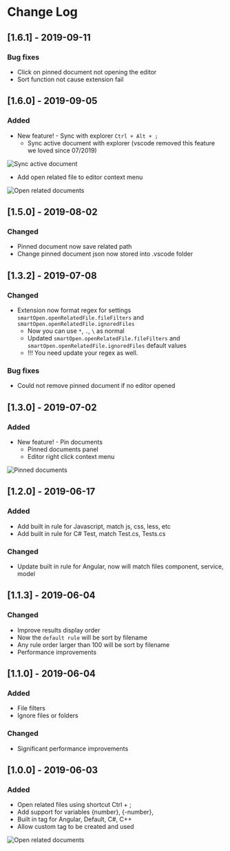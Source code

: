# Change Log

## [1.6.1] - 2019-09-11

### Bug fixes

* Click on pinned document not opening the editor
* Sort function not cause extension fail

## [1.6.0] - 2019-09-05

### Added

* New feature! - Sync with explorer `Ctrl + Alt + ;`
  * Sync active document with explorer (vscode removed this feature we loved since 07/2019)

<img src="https://raw.githubusercontent.com/SmartyTomato/SmartOpen/master/resources/img/readme/sync_active_document.gif" alt="Sync active document">

* Add open related file to editor context menu

<img src="https://raw.githubusercontent.com/SmartyTomato/SmartOpen/master/resources/img/readme/open_related_documents.gif" alt="Open related documents">

## [1.5.0] - 2019-08-02

### Changed

* Pinned document now save related path
* Change pinned document json now stored into .vscode folder

## [1.3.2] - 2019-07-08

### Changed

* Extension now format regex for settings `smartOpen.openRelatedFile.fileFilters` and `smartOpen.openRelatedFile.ignoredFiles`
  * Now you can use `*`, `.`, `\` as normal
  * Updated `smartOpen.openRelatedFile.fileFilters` and `smartOpen.openRelatedFile.ignoredFiles` default values
  * !!! You need update your regex as well.

### Bug fixes

* Could not remove pinned document if no editor opened

## [1.3.0] - 2019-07-02

### Added

* New feature! - Pin documents
  * Pinned documents panel
  * Editor right click context menu

<img src="https://raw.githubusercontent.com/SmartyTomato/SmartOpen/master/resources/img/readme/pin_document.gif" alt="Pinned documents">

## [1.2.0] - 2019-06-17

### Added

* Add built in rule for Javascript, match js, css, less, etc
* Add built in rule for C# Test, match Test.cs, Tests.cs

### Changed

* Update built in rule for Angular, now will match files component, service, model

## [1.1.3] - 2019-06-04

### Changed

* Improve results display order
* Now the `default rule` will be sort by filename
* Any rule order larger than 100 will be sort by filename
* Performance improvements

## [1.1.0] - 2019-06-04

### Added

* File filters
* Ignore files or folders

### Changed

* Significant performance improvements

## [1.0.0] - 2019-06-03

### Added

* Open related files using shortcut Ctrl + ;
* Add support for variables {number}, {-number},
* Built in tag for Angular, Default, C#, C++
* Allow custom tag to be created and used

<img src="https://raw.githubusercontent.com/SmartyTomato/SmartOpen/master/resources/img/readme/open_related_documents.gif" alt="Open related documents">
